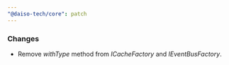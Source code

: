 ```yaml
---
"@daiso-tech/core": patch
---
```


### Changes
- Remove <i>withType</i> method from <i>ICacheFactory</i> and <i>IEventBusFactory</i>.
